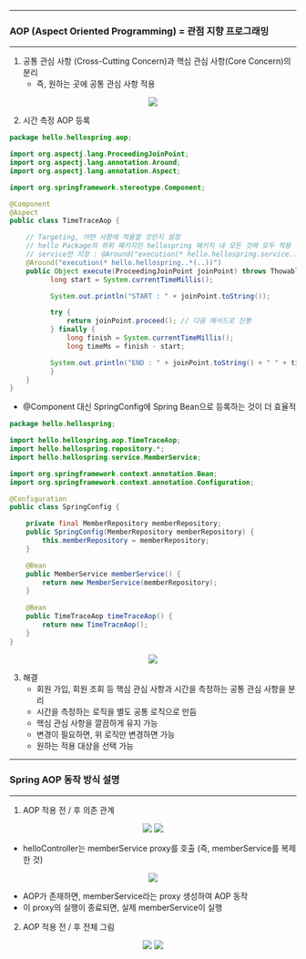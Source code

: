 -----
### AOP (Aspect Oriented Programming) = 관점 지향 프로그래밍
-----
1. 공통 관심 사항 (Cross-Cutting Concern)과 핵심 관심 사항(Core Concern)의 분리
   - 즉, 원하는 곳에 공통 관심 사항 적용
<div align="center">
<img src="https://github.com/sooyounghan/Java/assets/34672301/5e416d5b-eeed-4ea3-b700-8fb420d06d03">
</div>

2. 시간 측정 AOP 등록
```java
package hello.hellospring.aop;

import org.aspectj.lang.ProceedingJoinPoint;
import org.aspectj.lang.annotation.Around;
import org.aspectj.lang.annotation.Aspect;

import org.springframework.stereotype.Component;

@Component 
@Aspect
public class TimeTraceAop {

    // Targeting, 어떤 사항에 적용할 것인지 설정
    // hello Package의 하위 패키지인 hellospring 패키지 내 모든 것에 모두 적용
    // service만 지정 : @Around("execution(* hello.hellospring.service..*(..))")
    @Around("execution(* hello.hellospring..*(..))")
    public Object execute(ProceedingJoinPoint joinPoint) throws Thowable {
          long start = System.currentTimeMillis();

          System.out.println("START : " + joinPoint.toString());

          try {
              return joinPoint.proceed(); // 다음 메서드로 진행
          } finally {
              long finish = System.currentTimeMillis();
              long timeMs = finish - start;

          System.out.println("END : " + joinPoint.toString() + " " + timeMs + "ms");
          }
    }
}
```
  - @Component 대신 SpringConfig에 Spring Bean으로 등록하는 것이 더 효율적
```java
package hello.hellospring;

import hello.hellospring.aop.TimeTraceAop;
import hello.hellospring.repository.*;
import hello.hellospring.service.MemberService;

import org.springframework.context.annotation.Bean;
import org.springframework.context.annotation.Configuration;

@Configuration
public class SpringConfig {

    private final MemberRepository memberRepository;
    public SpringConfig(MemberRepository memberRepository) {
        this.memberRepository = memberRepository;
    }

    @Bean
    public MemberService memberService() {
        return new MemberService(memberRepository);
    }
    
    @Bean
    public TimeTraceAop timeTraceAop() {
        return new TimeTraceAop();
    }
}
```
<div align="center">
<img src="https://github.com/sooyounghan/Java/assets/34672301/6db45bb5-80eb-4844-9db6-5ee4886b6cd9">
</div>

3. 해결
   - 회원 가입, 회원 조회 등 핵심 관심 사항과 시간을 측정하는 공통 관심 사항을 분리
   - 시간을 측정하는 로직을 별도 공통 로직으로 만듬
   - 핵심 관심 사항을 깔끔하게 유지 가능
   - 변경이 필요하면, 위 로직만 변경하면 가능
   - 원하는 적용 대상을 선택 가능

-----
### Spring AOP 동작 방식 설명
-----
1. AOP 적용 전 / 후 의존 관계
<div align="center">
<img src="https://github.com/sooyounghan/Java/assets/34672301/6b223bba-7668-4a34-8ea8-75e3a3854e5d">
<img src="https://github.com/sooyounghan/Java/assets/34672301/4784492b-5cd0-485b-9ae3-cb1c9a005a7d">
</div>

  - helloController는 memberService proxy를 호출 (즉, memberService를 복제한 것)
<div align="center">
<img src="https://github.com/sooyounghan/Spring/assets/34672301/d9f2ceb7-2b89-4083-8b02-90dde5e63040">
</div>

  - AOP가 존재하면, memberService라는 proxy 생성하여 AOP 동작
  - 이 proxy의 실행이 종료되면, 실제 memberService이 실행

2. AOP 적용 전 / 후 전체 그림
<div align="center">
<img src="https://github.com/sooyounghan/Java/assets/34672301/e242dd8c-93ef-4514-9a7d-7469aa745285">
<img src="https://github.com/sooyounghan/Java/assets/34672301/d29f496d-cfbf-4e32-8914-c52bee5c77af">
</div>


